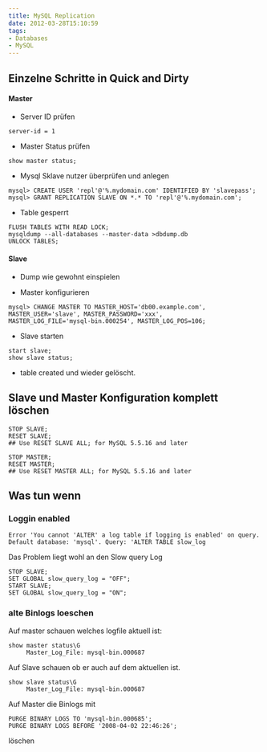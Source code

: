 ```yaml
---
title: MySQL Replication
date: 2012-03-28T15:10:59
tags: 
- Databases
- MySQL
---
```


## Einzelne Schritte in Quick and Dirty

#### Master

* Server ID prüfen

~~~
server-id = 1
~~~

* Master Status prüfen

~~~
show master status;
~~~

* Mysql Sklave nutzer überprüfen und anlegen

~~~
mysql> CREATE USER 'repl'@'%.mydomain.com' IDENTIFIED BY 'slavepass';
mysql> GRANT REPLICATION SLAVE ON *.* TO 'repl'@'%.mydomain.com';
~~~

* Table gesperrt

~~~
FLUSH TABLES WITH READ LOCK;
mysqldump --all-databases --master-data >dbdump.db
UNLOCK TABLES;
~~~

#### Slave

* Dump wie gewohnt einspielen

* Master konfigurieren

~~~
mysql> CHANGE MASTER TO MASTER_HOST='db00.example.com',
MASTER_USER='slave', MASTER_PASSWORD='xxx',
MASTER_LOG_FILE='mysql-bin.000254', MASTER_LOG_POS=106;
~~~

* Slave starten

~~~
start slave;
show slave status;
~~~

* table created und wieder gelöscht.

## Slave und Master Konfiguration komplett löschen

~~~
STOP SLAVE;
RESET SLAVE;
## Use RESET SLAVE ALL; for MySQL 5.5.16 and later
~~~

~~~
STOP MASTER;
RESET MASTER;
## Use RESET MASTER ALL; for MySQL 5.5.16 and later
~~~

## Was tun wenn

### Loggin enabled
~~~
Error 'You cannot 'ALTER' a log table if logging is enabled' on query. Default database: 'mysql'. Query: 'ALTER TABLE slow_log
~~~

Das Problem liegt wohl an den Slow query Log

~~~
STOP SLAVE;
SET GLOBAL slow_query_log = "OFF";
START SLAVE;
SET GLOBAL slow_query_log = "ON";
~~~

### alte Binlogs loeschen

Auf master schauen welches logfile aktuell ist:

~~~
show master status\G
     Master_Log_File: mysql-bin.000687

~~~

Auf Slave schauen ob er auch auf dem aktuellen ist.

~~~
show slave status\G
     Master_Log_File: mysql-bin.000687
~~~

Auf Master die Binlogs mit

~~~
PURGE BINARY LOGS TO 'mysql-bin.000685';
PURGE BINARY LOGS BEFORE '2008-04-02 22:46:26';
~~~

löschen
